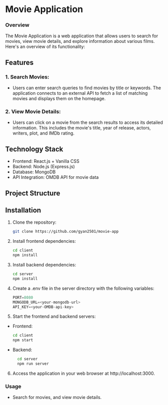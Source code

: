
# Movie Application

### Overview
The Movie Application is a web application that allows users to search for movies, view movie details, and explore information about various films. Here's an overview of its functionality:

## Features
### 1. Search Movies: 
- Users can enter search queries to find movies by title or keywords. The application connects to an external API to fetch a list of matching movies and displays them on the homepage.
### 2. View Movie Details: 
- Users can click on a movie from the search results to access its detailed information. This includes the movie's title, year of release, actors, writers, plot, and IMDb rating.

## Technology Stack
- Frontend: React.js + Vanilla CSS
- Backend: Node.js (Express.js)
- Database: MongoDB
- API Integration: OMDB API for movie data

## Project Structure



## Installation

1. Clone the repository:
   ```sh
   git clone https://github.com/gyan2501/movie-app
   ```
2. Install frontend dependencies:
   ```sh
   cd client
   npm install
   ```
3. Install backend dependencies:
   ```sh
   cd server
   npm install
   ```


4. Create a .env file in the server directory with the following variables:
   ```js
   PORT=8080
   MONGODB_URL=<your-mongodb-url>
   API_KEY=<your-OMDB-api-key>
   
   
5. Start the frontend and backend servers:
 - Frontend:
    ```sh
    cd client
    npm start
    ```

- Backend:
  ```sh
    cd server
    npm run server
  ```
6. Access the application in your web browser at http://localhost:3000.

### Usage
- Search for movies, and view movie details.
